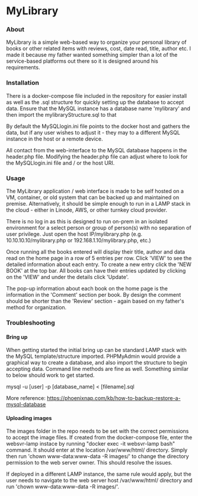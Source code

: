 # MyLibrary

### About
MyLibrary is a simple web-based way to organize your personal library of books or other related items with reviews, cost, date read, title, author etc. I made it because my father wanted something simpler than a lot of the service-based platforms out there so it is designed around his requirements. 

### Installation
There is a docker-compose file included in the repository for easier install as well as the .sql structure for quickly setting up the database to accept data. Ensure that the MySQL instance has a database name 'mylibrary' and then import the mylibraryStructure.sql to that 

By default the MySQLlogin.ini file points to the docker host and gathers the data, but if any user wishes to adjust it - they may to a different MySQL instance in the host or a remote device. 

All contact from the web-interface to the MySQL database happens in the header.php file. Modifying the header.php file can adjust where to look for the MySQLlogin.ini file and / or the host URI. 

### Usage
The MyLibrary application / web interface is made to be self hosted on a VM, container, or old system that can be backed up and maintained on premise. Alternatively, it should be simple enough to run in a LAMP stack in the cloud - either in Linode, AWS, or other turnkey cloud provider. 

There is no log in as this is designed to run on-prem in an isolated environment for a select person or group of person(s) with no separation of user privilege. Just open the host IP/mylibrary.php (e.g. 10.10.10.10/mylibrary.php or 192.168.1.10/mylibrary.php, etc.) 

Once running all the books entered will display their title, author and data read on the home page in a row of 5 entries per row. Click 'VIEW' to see the detailed information about each entry. To create a new entry click the 'NEW BOOK' at the top bar. All books can have their entries updated by clicking on the 'VIEW' and under the details click 'Update'. 

The pop-up information about each book on the home page is the information in the 'Comment' section per book. By design the comment should be shorter than the 'Review' section - again based on my father's method for organization. 


### Troubleshooting
#### Bring up
When getting started the initial bring up can be standard LAMP stack with the MySQL template/structure imported. PHPMyAdmin would provide a graphical way to create a database, and also import the structure to begin accepting data. Command line methods are fine as well. Something similar to below should work to get started.

mysql -u [user] -p [database_name] < [filename].sql

More reference: https://phoenixnap.com/kb/how-to-backup-restore-a-mysql-database

#### Uploading images
The images folder in the repo needs to be set with the correct permissions to accept the image files. If created from the docker-compose file, enter the websvr-lamp instace by running "docker exec -it websvr-lamp bash" command. It should enter at the location /var/www/html/ directory. Simply then run 'chown www-data:www-data -R images/' to change the directory permission to the web server owner. This should resolve the issues. 

If deployed in a different LAMP instance, the same rule would apply, but the user needs to navigate to the web server host /var/www/html/ directory and run 'chown www-data:www-data -R images/'.

